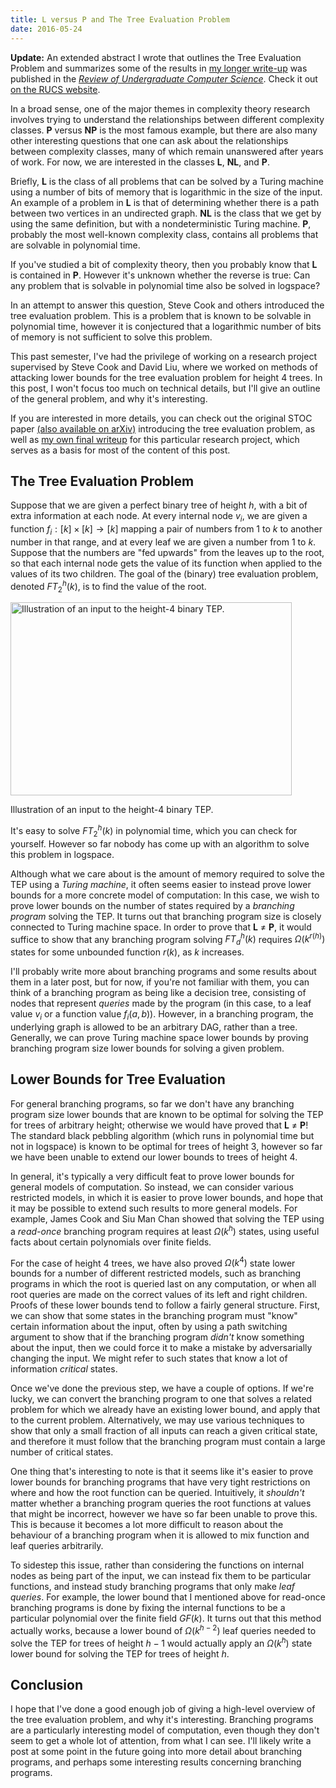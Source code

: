 ```yaml
---
title: L versus P and The Tree Evaluation Problem
date: 2016-05-24
---
```


**Update:** An extended abstract I wrote that outlines the Tree Evaluation
Problem and summarizes some of the results in
[my longer write-up](/files/tree-evaluation-problem/csc494_writeup.pdf) was
published in the *[Review of Undergraduate Computer Science](http://rucs.ca/)*.
Check it out [on the RUCS website](http://rucs.ca/theory-of-computation/branching-program-complexity).

In a broad sense, one of the major themes in complexity theory research involves
trying to understand the relationships between different complexity classes.
**P** versus **NP** is the most famous example, but there
are also many other interesting questions that one can ask about the
relationships between complexity classes, many of which remain unanswered after
years of work. For now, we are interested in the classes **L**, **NL**, and
**P**.

Briefly, **L** is the class of all problems that can be solved by a Turing
machine using a number of bits of memory that is logarithmic in the size of the
input. An example of a problem in **L** is that of determining whether there is
a path between two vertices in an undirected graph. **NL** is the class that we
get by using the same definition, but with a nondeterministic Turing machine.
**P**, probably the most well-known complexity class, contains all problems
that are solvable in polynomial time.

If you've studied a bit of complexity theory, then you probably know that **L**
is contained in **P**. However it's unknown whether the reverse is true: Can any
problem that is solvable in polynomial time also be solved in logspace?

In an attempt to answer this question, Steve Cook and others introduced the tree
evaluation problem. This is a problem that is known to be solvable in polynomial
time, however it is conjectured that a logarithmic number of bits of memory is
not sufficient to solve this problem.

This past semester, I've had the privilege of working on a research project
supervised by Steve Cook and David Liu, where we worked on methods of attacking
lower bounds for the tree evaluation problem for height 4 trees. In this post, I
won't focus too much on technical details, but I'll give an outline of the
general problem, and why it's interesting.

If you are interested in more details, you can check out the original STOC paper
[(also available on arXiv)](http://arxiv.org/abs/1005.2642)
introducing the tree evaluation problem, as well as [my own final writeup](/files/tree-evaluation-problem/csc494_writeup.pdf)
for this particular research project, which serves as a basis for most of the
content of this post.

The Tree Evaluation Problem
---------------------------

Suppose that we are given a perfect binary tree of height $h$, with a bit of
extra information at each node. At every internal node $v_i$, we are given a
function $f_i:[k] \times [k] \to [k]$ mapping a pair of numbers from $1$ to $k$
to another number in that range, and at every leaf we are given a number from
$1$ to $k$. Suppose that the numbers are "fed upwards" from the leaves up to
the root, so that each internal node gets the value of its function when applied
to the values of its two children. The goal of the (binary) tree evaluation
problem, denoted $FT_2^h(k)$, is to find the value of the root.

<div class="figure">
<img src="../../images/tree-evaluation-problem/tep-height4.png" alt="Illustration of an input to the height-4 binary TEP."
    style="width:450px;height:309px">
<p class="caption">Illustration of an input to the height-4 binary TEP.</p>
</div>

It's easy to solve $FT_2^h(k)$ in polynomial time, which you can check for
yourself. However so far nobody has come up with an algorithm to solve this
problem in logspace.

Although what we care about is the amount of memory required to solve the TEP
using a *Turing machine*, it often seems easier to instead prove lower bounds
for a more concrete model of computation: In this case, we wish to prove lower
bounds on the number of states required by a *branching program* solving the
TEP. It turns out that branching program size is closely connected to Turing
machine space. In order to prove that **L** $\neq$ **P**, it would suffice to
show that any branching program solving $FT_d^h(k)$ requires $\Omega(k^{r(h)})$
states for some unbounded function $r(k)$, as $k$ increases.

I'll probably write more about branching programs and some results about them in
a later post, but for now, if you're not familiar with them, you can think of a
branching program as being like a decision tree, consisting of nodes that
represent *queries* made by the program (in this case, to a leaf value $v_i$ or
a function value $f_i(a,b)$). However, in a branching program, the underlying
graph is allowed to be an arbitrary DAG, rather than a tree. Generally, we can
prove Turing machine space lower bounds by proving branching program size lower
bounds for solving a given problem.

Lower Bounds for Tree Evaluation
--------------------------------

For general branching programs, so far we don't have any branching program size
lower bounds that are known to be optimal for solving the TEP for trees of
arbitrary height; otherwise we would have proved that **L** $\neq$ **P**! The
standard black pebbling algorithm (which runs in polynomial time but not in
logspace) is known to be optimal for trees of height 3, however so far we have
been unable to extend our lower bounds to trees of height 4.

In general, it's typically a very difficult feat to prove lower bounds for
general models of computation. So instead, we can consider various restricted
models, in which it is easier to prove lower bounds, and hope that it may be
possible to extend such results to more general models. For example, James Cook
and Siu Man Chan showed that solving the TEP using a *read-once* branching
program requires at least $\Omega(k^h)$ states, using useful facts about certain
polynomials over finite fields.

For the case of height 4 trees, we have also proved $\Omega(k^4)$ state lower
bounds for a number of different restricted models, such as branching programs
in which the root is queried last on any computation, or when all root queries
are made on the correct values of its left and right children. Proofs of these
lower bounds tend to follow a fairly general structure. First, we can show that
some states in the branching program must "know" certain information about the
input, often by using a path switching argument to show that if the branching
program *didn't* know something about the input, then we could force it to make
a mistake by adversarially changing the input. We might refer to such states
that know a lot of information *critical* states.

Once we've done the previous step, we have a couple of options. If we're lucky,
we can convert the branching program to one that solves a related problem for
which we already have an existing lower bound, and apply that to the current
problem. Alternatively, we may use various techniques to show that only a small
fraction of all inputs can reach a given critical state, and therefore it must
follow that the branching program must contain a large number of critical
states.

One thing that's interesting to note is that it seems like it's easier to prove
lower bounds for branching programs that have very tight restrictions on where
and how the root function can be queried. Intuitively, it *shouldn't* matter
whether a branching program queries the root functions at values that might be
incorrect, however we have so far been unable to prove this. This is because it
becomes a lot more difficult to reason about the behaviour of a branching
program when it is allowed to mix function and leaf queries arbitrarily.

To sidestep this issue, rather than considering the functions on internal nodes
as being part of the input, we can instead fix them to be particular functions,
and instead study branching programs that only make *leaf queries*. For example,
the lower bound that I mentioned above for read-once branching programs is done
by fixing the internal functions to be a particular polynomial over the finite
field $GF(k)$. It turns out that this method actually works, because a lower
bound of $\Omega(k^{h-2})$ leaf queries needed to solve the TEP for trees of
height $h - 1$ would actually apply an $\Omega(k^h)$ state lower bound for
solving the TEP for trees of height $h$.

Conclusion
----------

I hope that I've done a good enough job of giving a high-level overview of the
tree evaluation problem, and why it's interesting. Branching programs are a
particularly interesting model of computation, even though they don't seem to
get a whole lot of attention, from what I can see. I'll likely write a post at
some point in the future going into more detail about branching programs, and
perhaps some interesting results concerning branching programs.
